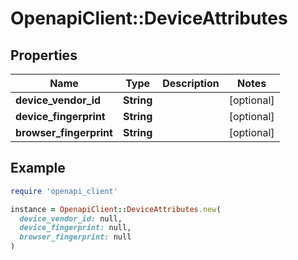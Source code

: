 # OpenapiClient::DeviceAttributes

## Properties

| Name | Type | Description | Notes |
| ---- | ---- | ----------- | ----- |
| **device_vendor_id** | **String** |  | [optional] |
| **device_fingerprint** | **String** |  | [optional] |
| **browser_fingerprint** | **String** |  | [optional] |

## Example

```ruby
require 'openapi_client'

instance = OpenapiClient::DeviceAttributes.new(
  device_vendor_id: null,
  device_fingerprint: null,
  browser_fingerprint: null
)
```

